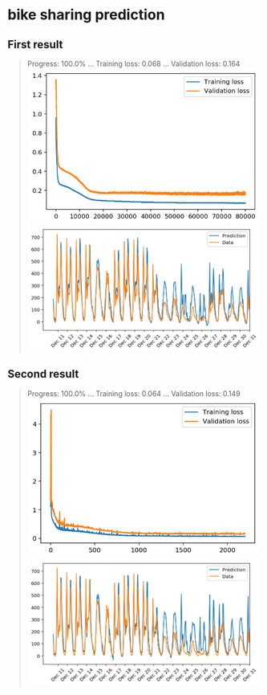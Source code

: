 # bike sharing prediction
## First result
> Progress: 100.0% ... Training loss: 0.068 ... Validation loss: 0.164
![my_result](./result_training_validation_loss.png)
![my result](./result_prediction_vs_data.png)

## Second result
> Progress: 100.0% ... Training loss: 0.064 ... Validation loss: 0.149
![my_result2](./result_training_validation_loss2.png)
![my result2](./result_prediction_vs_data2.png)
